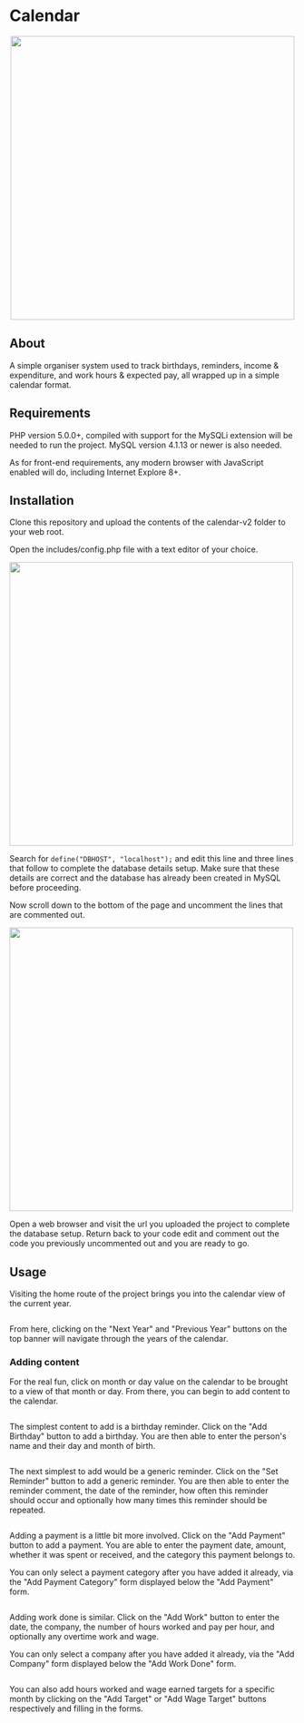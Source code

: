 # Calendar

<p align="center">
  <img src="../media/app_screenshot.png?raw=true" width="500" />
</p>

## About

A simple organiser system used to track birthdays, reminders, income & expenditure, and work hours & expected pay, all wrapped up in a simple calendar format.

## Requirements

PHP version 5.0.0+, compiled with support for the MySQLi extension will be
needed to run the project. MySQL version 4.1.13 or newer is also needed.

As for front-end requirements, any modern browser with JavaScript enabled
will do, including Internet Explore 8+.

## Installation

Clone this repository and upload the contents of the calendar-v2 folder to your web root.

Open the includes/config.php file with a text editor of your choice.

<img src="../media/config_php_top_screenshot.png?raw=true" width="500" />

Search for `define("DBHOST", "localhost");` and edit this line and three lines
that follow to complete the database details setup. Make sure that these details
are correct and the database has already been created in MySQL before proceeding.

Now scroll down to the bottom of the page and uncomment the lines that are
commented out.

<img src="../media/config_php_bottom_screenshot.png?raw=true" width="500" />

Open a web browser and visit the url you uploaded the project to complete the
database setup. Return back to your code edit and comment out the code you
previously uncommented out and you are ready to go.

## Usage

Visiting the home route of the project brings you into the calendar view of
the current year.

<img />

From here, clicking on the "Next Year" and "Previous Year" buttons on the top
banner will navigate through the years of the calendar.

### Adding content

For the real fun, click on month or day value on the calendar to be brought to
a view of that month or day. From there, you can begin to add content to the
calendar.

<img />

The simplest content to add is a birthday reminder. Click on the "Add Birthday"
button to add a birthday. You are then able to enter the person's name and
their day and month of birth.

<img />

The next simplest to add would be a generic reminder. Click on the "Set Reminder"
button to add a generic reminder. You are then able to enter the reminder comment,
the date of the reminder, how often this reminder should occur and optionally
how many times this reminder should be repeated.

<img />

Adding a payment is a little bit more involved. Click on the "Add Payment"
button to add a payment. You are able to enter the payment date, amount, whether
it was spent or received, and the category this payment belongs to.

You can only select a payment category after you have added it already, via the
"Add Payment Category" form displayed below the "Add Payment" form.

<img />

Adding work done is similar. Click on the "Add Work" button to enter the
date, the company, the number of hours worked and pay per hour, and optionally
any overtime work and wage.

You can only select a company after you have added it already, via the
"Add Company" form displayed below the "Add Work Done" form.

<img />

You can also add hours worked and wage earned targets for a specific month by
clicking on the "Add Target" or "Add Wage Target" buttons respectively and
filling in the forms.

<img />

<img />
